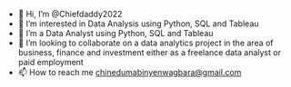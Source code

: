 - 👋 Hi, I’m @Chiefdaddy2022
- 👀 I’m interested in Data Analysis using Python, SQL and Tableau
- 🌱 I’m a Data Analyst using Python, SQL and Tableau
- 💞️ I’m looking to collaborate on a data analytics project in the area of business, finance and investment either as a freelance data analyst or paid employment
- 📫 How to reach me chinedumabinyenwagbara@gmail.com

<!---
Chiefdaddy2022/Chiefdaddy2022 is a ✨ special ✨ repository because its `README.md` (this file) appears on your GitHub profile.
You can click the Preview link to take a look at your changes.
--->
